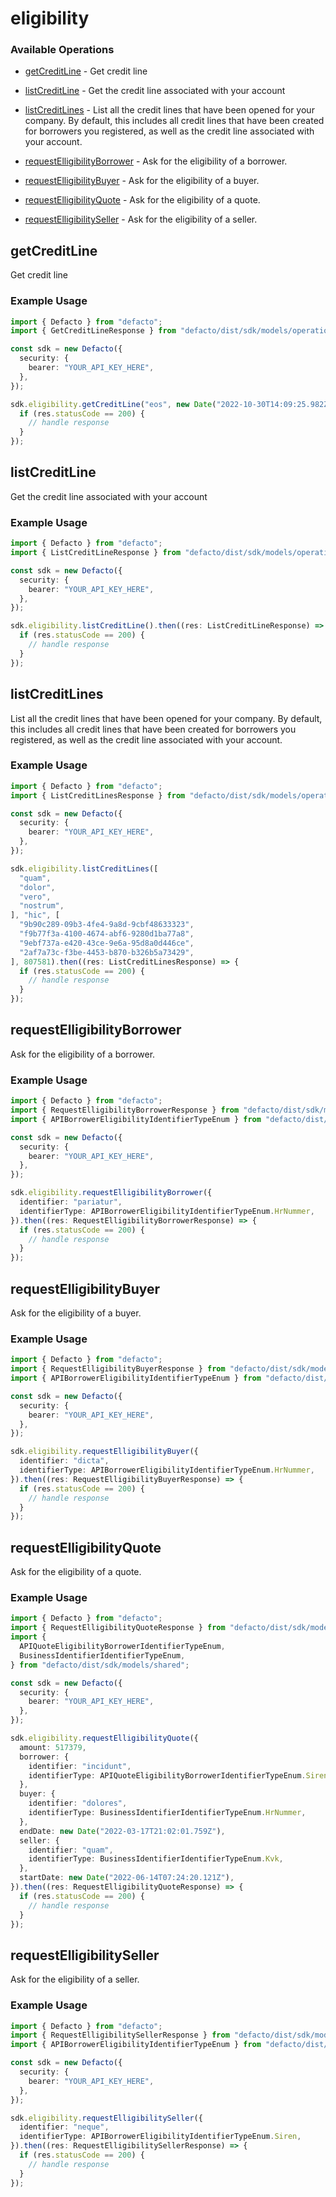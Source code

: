 # eligibility

### Available Operations

* [getCreditLine](#getcreditline) - Get credit line
* [listCreditLine](#listcreditline) - Get the credit line associated with your account
* [listCreditLines](#listcreditlines) - List all the credit lines that have been opened for your company. By default, this includes all credit lines that have been created for borrowers you registered, as well as the credit line associated with your account.
* [requestElligibilityBorrower](#requestelligibilityborrower) - 
Ask for the eligibility of a borrower.

* [requestElligibilityBuyer](#requestelligibilitybuyer) - 
Ask for the eligibility of a buyer.

* [requestElligibilityQuote](#requestelligibilityquote) - Ask for the eligibility of a quote.
* [requestElligibilitySeller](#requestelligibilityseller) - 
Ask for the eligibility of a seller.


## getCreditLine

Get credit line

### Example Usage

```typescript
import { Defacto } from "defacto";
import { GetCreditLineResponse } from "defacto/dist/sdk/models/operations";

const sdk = new Defacto({
  security: {
    bearer: "YOUR_API_KEY_HERE",
  },
});

sdk.eligibility.getCreditLine("eos", new Date("2022-10-30T14:09:25.982Z")).then((res: GetCreditLineResponse) => {
  if (res.statusCode == 200) {
    // handle response
  }
});
```

## listCreditLine

Get the credit line associated with your account

### Example Usage

```typescript
import { Defacto } from "defacto";
import { ListCreditLineResponse } from "defacto/dist/sdk/models/operations";

const sdk = new Defacto({
  security: {
    bearer: "YOUR_API_KEY_HERE",
  },
});

sdk.eligibility.listCreditLine().then((res: ListCreditLineResponse) => {
  if (res.statusCode == 200) {
    // handle response
  }
});
```

## listCreditLines

List all the credit lines that have been opened for your company. By default, this includes all credit lines that have been created for borrowers you registered, as well as the credit line associated with your account.

### Example Usage

```typescript
import { Defacto } from "defacto";
import { ListCreditLinesResponse } from "defacto/dist/sdk/models/operations";

const sdk = new Defacto({
  security: {
    bearer: "YOUR_API_KEY_HERE",
  },
});

sdk.eligibility.listCreditLines([
  "quam",
  "dolor",
  "vero",
  "nostrum",
], "hic", [
  "9b90c289-09b3-4fe4-9a8d-9cbf48633323",
  "f9b77f3a-4100-4674-abf6-9280d1ba77a8",
  "9ebf737a-e420-43ce-9e6a-95d8a0d446ce",
  "2af7a73c-f3be-4453-b870-b326b5a73429",
], 807581).then((res: ListCreditLinesResponse) => {
  if (res.statusCode == 200) {
    // handle response
  }
});
```

## requestElligibilityBorrower


Ask for the eligibility of a borrower.


### Example Usage

```typescript
import { Defacto } from "defacto";
import { RequestElligibilityBorrowerResponse } from "defacto/dist/sdk/models/operations";
import { APIBorrowerEligibilityIdentifierTypeEnum } from "defacto/dist/sdk/models/shared";

const sdk = new Defacto({
  security: {
    bearer: "YOUR_API_KEY_HERE",
  },
});

sdk.eligibility.requestElligibilityBorrower({
  identifier: "pariatur",
  identifierType: APIBorrowerEligibilityIdentifierTypeEnum.HrNummer,
}).then((res: RequestElligibilityBorrowerResponse) => {
  if (res.statusCode == 200) {
    // handle response
  }
});
```

## requestElligibilityBuyer


Ask for the eligibility of a buyer.


### Example Usage

```typescript
import { Defacto } from "defacto";
import { RequestElligibilityBuyerResponse } from "defacto/dist/sdk/models/operations";
import { APIBorrowerEligibilityIdentifierTypeEnum } from "defacto/dist/sdk/models/shared";

const sdk = new Defacto({
  security: {
    bearer: "YOUR_API_KEY_HERE",
  },
});

sdk.eligibility.requestElligibilityBuyer({
  identifier: "dicta",
  identifierType: APIBorrowerEligibilityIdentifierTypeEnum.HrNummer,
}).then((res: RequestElligibilityBuyerResponse) => {
  if (res.statusCode == 200) {
    // handle response
  }
});
```

## requestElligibilityQuote

Ask for the eligibility of a quote.

### Example Usage

```typescript
import { Defacto } from "defacto";
import { RequestElligibilityQuoteResponse } from "defacto/dist/sdk/models/operations";
import {
  APIQuoteEligibilityBorrowerIdentifierTypeEnum,
  BusinessIdentifierIdentifierTypeEnum,
} from "defacto/dist/sdk/models/shared";

const sdk = new Defacto({
  security: {
    bearer: "YOUR_API_KEY_HERE",
  },
});

sdk.eligibility.requestElligibilityQuote({
  amount: 517379,
  borrower: {
    identifier: "incidunt",
    identifierType: APIQuoteEligibilityBorrowerIdentifierTypeEnum.Siren,
  },
  buyer: {
    identifier: "dolores",
    identifierType: BusinessIdentifierIdentifierTypeEnum.HrNummer,
  },
  endDate: new Date("2022-03-17T21:02:01.759Z"),
  seller: {
    identifier: "quam",
    identifierType: BusinessIdentifierIdentifierTypeEnum.Kvk,
  },
  startDate: new Date("2022-06-14T07:24:20.121Z"),
}).then((res: RequestElligibilityQuoteResponse) => {
  if (res.statusCode == 200) {
    // handle response
  }
});
```

## requestElligibilitySeller


Ask for the eligibility of a seller.


### Example Usage

```typescript
import { Defacto } from "defacto";
import { RequestElligibilitySellerResponse } from "defacto/dist/sdk/models/operations";
import { APIBorrowerEligibilityIdentifierTypeEnum } from "defacto/dist/sdk/models/shared";

const sdk = new Defacto({
  security: {
    bearer: "YOUR_API_KEY_HERE",
  },
});

sdk.eligibility.requestElligibilitySeller({
  identifier: "neque",
  identifierType: APIBorrowerEligibilityIdentifierTypeEnum.Siren,
}).then((res: RequestElligibilitySellerResponse) => {
  if (res.statusCode == 200) {
    // handle response
  }
});
```
